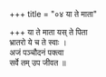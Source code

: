 +++
title = "०४ या ते माता"

+++
या ते माता यस् ते पिता  
भ्रातरो ये च ते स्वाः ।  
अजं पञ्चौदनं पक्त्वा  
सर्वे तम् उप जीवत ॥